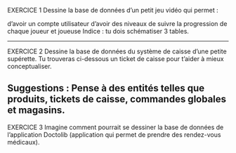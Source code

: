 EXERCICE 1
Dessine la base de données d’un petit jeu vidéo qui permet :

d’avoir un compte utilisateur
d’avoir des niveaux
de suivre la progression de chaque joueur et joueuse
Indice : tu dois schématiser 3 tables.

--------------------------

EXERCICE 2
Dessine la base de données du système de caisse d’une petite supérette. Tu trouveras ci-dessous un ticket de caisse pour t’aider à mieux conceptualiser.

Suggestions : Pense à des entités telles que produits, tickets de caisse, commandes globales et magasins.
--------------------------

EXERCICE 3
Imagine comment pourrait se dessiner la base de données de l’application Doctolib (application qui permet de prendre des rendez-vous médicaux).

